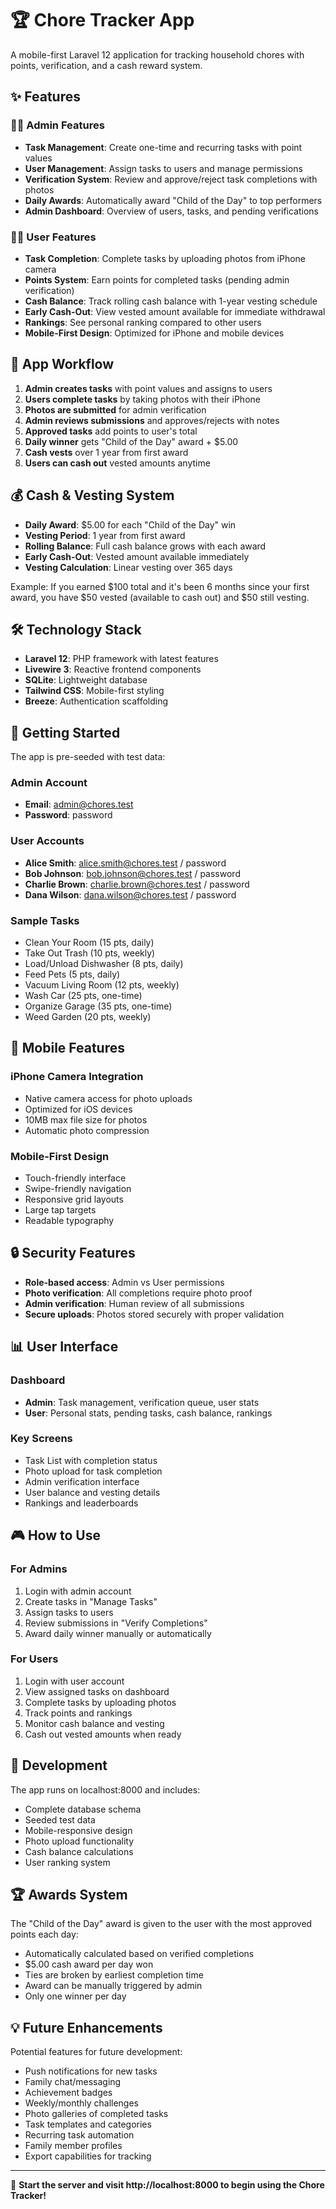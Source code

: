 # 🏆 Chore Tracker App

A mobile-first Laravel 12 application for tracking household chores with points, verification, and a cash reward system.

## ✨ Features

### 👨‍💼 Admin Features
- **Task Management**: Create one-time and recurring tasks with point values
- **User Management**: Assign tasks to users and manage permissions
- **Verification System**: Review and approve/reject task completions with photos
- **Daily Awards**: Automatically award "Child of the Day" to top performers
- **Admin Dashboard**: Overview of users, tasks, and pending verifications

### 👦👧 User Features
- **Task Completion**: Complete tasks by uploading photos from iPhone camera
- **Points System**: Earn points for completed tasks (pending admin verification)
- **Cash Balance**: Track rolling cash balance with 1-year vesting schedule
- **Early Cash-Out**: View vested amount available for immediate withdrawal
- **Rankings**: See personal ranking compared to other users
- **Mobile-First Design**: Optimized for iPhone and mobile devices

## 🎯 App Workflow

1. **Admin creates tasks** with point values and assigns to users
2. **Users complete tasks** by taking photos with their iPhone
3. **Photos are submitted** for admin verification
4. **Admin reviews submissions** and approves/rejects with notes
5. **Approved tasks** add points to user's total
6. **Daily winner** gets "Child of the Day" award + $5.00
7. **Cash vests** over 1 year from first award
8. **Users can cash out** vested amounts anytime

## 💰 Cash & Vesting System

- **Daily Award**: $5.00 for each "Child of the Day" win
- **Vesting Period**: 1 year from first award
- **Rolling Balance**: Full cash balance grows with each award
- **Early Cash-Out**: Vested amount available immediately
- **Vesting Calculation**: Linear vesting over 365 days

Example: If you earned $100 total and it's been 6 months since your first award, you have $50 vested (available to cash out) and $50 still vesting.

## 🛠 Technology Stack

- **Laravel 12**: PHP framework with latest features
- **Livewire 3**: Reactive frontend components
- **SQLite**: Lightweight database
- **Tailwind CSS**: Mobile-first styling
- **Breeze**: Authentication scaffolding

## 🚀 Getting Started

The app is pre-seeded with test data:

### Admin Account
- **Email**: admin@chores.test
- **Password**: password

### User Accounts
- **Alice Smith**: alice.smith@chores.test / password
- **Bob Johnson**: bob.johnson@chores.test / password
- **Charlie Brown**: charlie.brown@chores.test / password
- **Dana Wilson**: dana.wilson@chores.test / password

### Sample Tasks
- Clean Your Room (15 pts, daily)
- Take Out Trash (10 pts, weekly)
- Load/Unload Dishwasher (8 pts, daily)
- Feed Pets (5 pts, daily)
- Vacuum Living Room (12 pts, weekly)
- Wash Car (25 pts, one-time)
- Organize Garage (35 pts, one-time)
- Weed Garden (20 pts, weekly)

## 📱 Mobile Features

### iPhone Camera Integration
- Native camera access for photo uploads
- Optimized for iOS devices
- 10MB max file size for photos
- Automatic photo compression

### Mobile-First Design
- Touch-friendly interface
- Swipe-friendly navigation
- Responsive grid layouts
- Large tap targets
- Readable typography

## 🔒 Security Features

- **Role-based access**: Admin vs User permissions
- **Photo verification**: All completions require photo proof
- **Admin verification**: Human review of all submissions
- **Secure uploads**: Photos stored securely with proper validation

## 📊 User Interface

### Dashboard
- **Admin**: Task management, verification queue, user stats
- **User**: Personal stats, pending tasks, cash balance, rankings

### Key Screens
- Task List with completion status
- Photo upload for task completion
- Admin verification interface
- User balance and vesting details
- Rankings and leaderboards

## 🎮 How to Use

### For Admins
1. Login with admin account
2. Create tasks in "Manage Tasks"
3. Assign tasks to users
4. Review submissions in "Verify Completions"
5. Award daily winner manually or automatically

### For Users
1. Login with user account
2. View assigned tasks on dashboard
3. Complete tasks by uploading photos
4. Track points and rankings
5. Monitor cash balance and vesting
6. Cash out vested amounts when ready

## 🔧 Development

The app runs on localhost:8000 and includes:
- Complete database schema
- Seeded test data
- Mobile-responsive design
- Photo upload functionality
- Cash balance calculations
- User ranking system

## 🏆 Awards System

The "Child of the Day" award is given to the user with the most approved points each day:
- Automatically calculated based on verified completions
- $5.00 cash award per day won
- Ties are broken by earliest completion time
- Award can be manually triggered by admin
- Only one winner per day

## 💡 Future Enhancements

Potential features for future development:
- Push notifications for new tasks
- Family chat/messaging
- Achievement badges
- Weekly/monthly challenges
- Photo galleries of completed tasks
- Task templates and categories
- Recurring task automation
- Family member profiles
- Export capabilities for tracking

---

🎯 **Start the server and visit http://localhost:8000 to begin using the Chore Tracker!**
